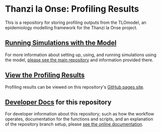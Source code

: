 # Thanzi la Onse: Profiling Results

This is a repository for storing profiling outputs from the TLOmodel, an epidemiology modelling framework for the Thanzi la Onse project.

## [Running Simulations with the Model](https://github.com/UCL/TLOmodel)

For more information about setting up, using, and running simulations using the model, [please see the main repository](https://github.com/UCL/TLOmodel) and information provided there.

## [View the Profiling Results](http://github-pages.ucl.ac.uk/TLOmodel-profiling/)

Profiling results can be viewed on this repository's [GitHub pages site](http://github-pages.ucl.ac.uk/TLOmodel-profiling/).

## [Developer Docs](http://github-pages.ucl.ac.uk/TLOmodel-profiling/dev/index.html) for this repository

For developer information about this repository; such as how the workflow operates, documentation for the functions and scripts, and an explanation of the repository branch setup, please [see the online documentation](http://github-pages.ucl.ac.uk/TLOmodel-profiling/dev/index.html).
